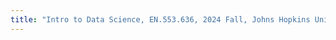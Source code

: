 ```yaml
---
title: "Intro to Data Science, EN.553.636, 2024 Fall, Johns Hopkins University, Teaching Assistance."
---
```

